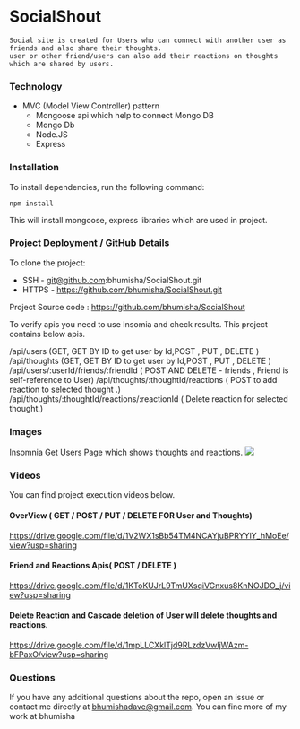 # SocialShout
    Social site is created for Users who can connect with another user as friends and also share their thoughts.
    user or other friend/users can also add their reactions on thoughts which are shared by users.

### Technology 
- MVC (Model View Controller) pattern 
    - Mongoose api which help to connect Mongo DB
    - Mongo Db
    - Node.JS
    - Express

### Installation

To install dependencies, run the following command: 

```npm install```

This will install mongoose, express libraries which are used in project.

### Project Deployment / GitHub Details

To clone the project:
- SSH - git@github.com:bhumisha/SocialShout.git
- HTTPS - https://github.com/bhumisha/SocialShout.git
 
Project Source code : https://github.com/bhumisha/SocialShout

To verify apis you need to use Insomia and check results.
This project contains below apis.

/api/users (GET, GET BY ID to get user by Id,POST , PUT , DELETE )
/api/thoughts (GET, GET BY ID to get user by Id,POST , PUT , DELETE )
/api/users/:userId/friends/:friendId ( POST AND DELETE - friends , Friend is self-reference to User)
/api/thoughts/:thoughtId/reactions ( POST to add reaction to selected thought .)
/api/thoughts/:thoughtId/reactions/:reactionId ( Delete reaction for selected thought.)

### Images

Insomnia Get Users Page which shows thoughts and reactions.
![](assets/getUsers.png)

### Videos
You can find project execution videos below.

#### OverView ( GET / POST / PUT / DELETE FOR User and Thoughts)
https://drive.google.com/file/d/1V2WX1sBb54TM4NCAYjuBPRYYlY_hMoEe/view?usp=sharing

#### Friend and Reactions Apis( POST / DELETE )
https://drive.google.com/file/d/1KToKUJrL9TmUXsqiVGnxus8KnNOJDO_j/view?usp=sharing

#### Delete Reaction and Cascade deletion of User will delete thoughts and reactions.
https://drive.google.com/file/d/1mpLLCXklTjd9RLzdzVwljWAzm-bFPaxO/view?usp=sharing

### Questions
If you have any additional questions about the repo, open an issue or contact me directly at bhumishadave@gmail.com. You can fine more of my work at bhumisha